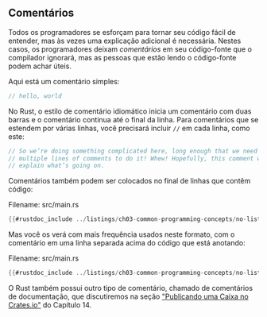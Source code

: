 ## Comentários

Todos os programadores se esforçam para tornar seu código fácil de entender, mas às vezes uma explicação adicional é necessária. Nestes casos, os programadores deixam *comentários* em seu código-fonte que o compilador ignorará, mas as pessoas que estão lendo o código-fonte podem achar úteis.

Aqui está um comentário simples:

```rust
// hello, world
```

No Rust, o estilo de comentário idiomático inicia um comentário com duas barras e o comentário continua até o final da linha. Para comentários que se estendem por várias linhas, você precisará incluir `//` em cada linha, como este:

```rust
// So we’re doing something complicated here, long enough that we need
// multiple lines of comments to do it! Whew! Hopefully, this comment will
// explain what’s going on.
```

Comentários também podem ser colocados no final de linhas que contêm código:

<span class="filename">Filename: src/main.rs</span>

```rust
{{#rustdoc_include ../listings/ch03-common-programming-concepts/no-listing-24-comments-end-of-line/src/main.rs}}
```

Mas você os verá com mais frequência usados neste formato, com o comentário em uma linha separada acima do código que está anotando:

<span class="filename">Filename: src/main.rs</span>

```rust
{{#rustdoc_include ../listings/ch03-common-programming-concepts/no-listing-25-comments-above-line/src/main.rs}}
```

O Rust também possui outro tipo de comentário, chamado de comentários de documentação, que discutiremos na seção ["Publicando uma Caixa no Crates.io"][publishing]<!-- ignore --> do Capítulo 14.

[publishing]: ch14-02-publishing-to-crates-io.html
